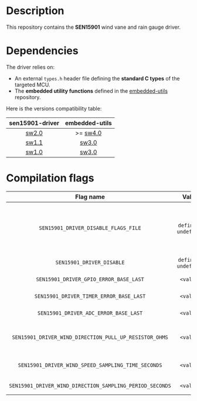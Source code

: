 # Description

This repository contains the **SEN15901** wind vane and rain gauge driver.

# Dependencies

The driver relies on:

* An external `types.h` header file defining the **standard C types** of the targeted MCU.
* The **embedded utility functions** defined in the [embedded-utils](https://github.com/Ludovic-Lesur/embedded-utils) repository.

Here is the versions compatibility table:

| **sen15901-driver** | **embedded-utils** |
|:---:|:---:|
| [sw2.0](https://github.com/Ludovic-Lesur/sen15901-driver/releases/tag/sw2.0) | >= [sw4.0](https://github.com/Ludovic-Lesur/embedded-utils/releases/tag/sw4.0) |
| [sw1.1](https://github.com/Ludovic-Lesur/sen15901-driver/releases/tag/sw1.1) | [sw3.0](https://github.com/Ludovic-Lesur/embedded-utils/releases/tag/sw3.0) |
| [sw1.0](https://github.com/Ludovic-Lesur/sen15901-driver/releases/tag/sw1.0) | [sw3.0](https://github.com/Ludovic-Lesur/embedded-utils/releases/tag/sw3.0) |

# Compilation flags

| **Flag name** | **Value** | **Description** |
|:---:|:---:|:---:|
| `SEN15901_DRIVER_DISABLE_FLAGS_FILE` | `defined` / `undefined` | Disable the `sen15901_driver_flags.h` header file inclusion when compilation flags are given in the project settings or by command line. |
| `SEN15901_DRIVER_DISABLE` | `defined` / `undefined` | Disable the SEN15901 driver. |
| `SEN15901_DRIVER_GPIO_ERROR_BASE_LAST` | `<value>` | Last error base of the low level GPIO driver. |
| `SEN15901_DRIVER_TIMER_ERROR_BASE_LAST` | `<value>` | Last error base of the low level timer driver. |
| `SEN15901_DRIVER_ADC_ERROR_BASE_LAST` | `<value>` | Last error base of the low level ADC driver. |
| `SEN15901_DRIVER_WIND_DIRECTION_PULL_UP_RESISTOR_OHMS` | `<value>` | Value of the pull-up resistor placed on the wind direction input (in Ohms). |
| `SEN15901_DRIVER_WIND_SPEED_SAMPLING_TIME_SECONDS` | `<value>` | Time interval in seconds where the wind speed is evaluated. |
| `SEN15901_DRIVER_WIND_DIRECTION_SAMPLING_PERIOD_SECONDS` | `<value>` | Wind direction reading period in seconds. |
